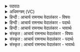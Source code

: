 <details><summary>पदपाठः</summary>

अ꣡र्ष꣢꣯। नः꣣। सोम। श꣢म्। ग꣡वे꣢꣯। धु꣣क्ष꣡स्व꣢। पि꣣प्यु꣡षी꣢म्। इ꣡ष꣢꣯म्। व꣡र्ध꣢꣯। स꣡मुद्र꣢म्। स꣣म्। उ꣢द्रम्। उ꣣क्थ्य। १३३७।
</details>

<details><summary>अधिमन्त्रम् (VC)</summary>

- पवमानः सोमः
- अहमीयुराङ्गिरसः
- गायत्री
- षड्जः
</details>

<details><summary>हिन्दी : आचार्य रामनाथ वेदालंकार - विषयः</summary>

अगले मन्त्र में परमात्मा से प्रार्थना करते हैं।
</details>

<details><summary>हिन्दी : आचार्य रामनाथ वेदालंकार - पदार्थः</summary>

पदार्थान्वयभाषाः -  हे (सोम) जगत् के रचयिता शान्तिप्रिय परमात्मन् ! आप (नः) हमारी (गवे) सारी धरती को (शम्) सुख-शान्ति (अर्ष) प्राप्त कराओ,हमें (पिप्युषीम्) समृद्ध (इषम्) अभीष्ट सम्पदा (धुक्ष्व) प्रदान करो। हे (उक्थ्य) स्तुतियोग्य ! (समुद्रम्) सद्गुणों के समुद्र जीवात्मा को अथवा उसमें विद्यमान आनन्द के समुद्र को (वर्ध) बढ़ाओ। जैसे सोम चन्द्रमा जलों के पारावार समुद्र को बढ़ाता है,यह यहाँ ध्वनित होता है ॥३॥
</details>

<details><summary>हिन्दी : आचार्य रामनाथ वेदालंकार - भावार्थः</summary>

भावार्थभाषाः -  रमात्मा की कृपा से और मनुष्यों के प्रयत्न से सारी धरती सुख, शान्ति तथा प्रचुर सम्पदा प्राप्त करे और उसके निवासी आपस में प्रेम का व्यवहार करें ॥३॥ इस खण्ड में परत्मात्मा, ब्रह्मानन्द और गुरु-शिष्य के विषयों का वर्णन होने से इस खण्ड की पूर्व खण्ड के साथ सङ्गति जाननी चाहिए ॥ दशम अध्याय में एकादश खण्ड समाप्त ॥
</details>

<details><summary>संस्कृत : आचार्य रामनाथ वेदालंकार - विषयः</summary>

अथ परमात्मानं प्रार्थयते।
</details>

<details><summary>संस्कृत : आचार्य रामनाथ वेदालंकार - पदार्थः</summary>

पदार्थान्वयभाषाः -  हे (सोम) जगत्स्रष्टः शान्तिप्रिय परमात्मन् ! त्वम् (नः) अस्माकम् (गवे) सम्पूर्णधरित्र्यै (शम्) सुखं शान्तिं च (अर्ष) प्रापय,अस्मभ्यम् (पिप्युषीम्) समृद्धाम्[ओप्यायी वृद्धौ,लिटः क्वसौ रूपम्।] (इषम्) अभीष्टां सम्पत्तिम् (धुक्ष्व) प्रदेहि। हे (उक्थ्य) स्तुत्यर्ह ! (समुद्रम्) सद्गुणानां सागरं जीवात्मानम् यद्वा,तत्र विद्यमानम् आनन्दस्य सागरम् (वर्ध) वर्धय। यथा सोमेन चन्द्रमसाऽपां राशिः समुद्रो वर्ध्यते इति ध्वन्यते ॥३॥
</details>

<details><summary>संस्कृत : आचार्य रामनाथ वेदालंकार - भावार्थः</summary>

भावार्थभाषाः -  परमात्मकृपया मानवानां प्रयासेन च सकलापि धरा सुखं शान्तिं प्रचुरां सम्पदं च प्राप्नुयात्, तन्निवासिनश्च परस्परं प्रेम्णा व्यवहरेयुः ॥३॥ अस्मिन् खण्डे परमात्मनो ब्रह्मानन्दस्य गुरुशिष्ययोश्च विषयाणां वर्णनादेतत्खण्डस्य पूर्वखण्डेन संगतिर्वेद्या ॥
</details>